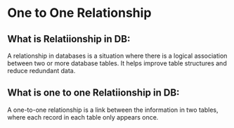 # One to One Relationship

## What is Relatiionship in DB:
A relationship in databases is a situation where there is a logical association between two or more database tables. It helps improve table structures and reduce redundant data.


## What is one to one Relatiionship in DB:
A one-to-one relationship is a link between the information in two tables, where each record in each table only appears once.
